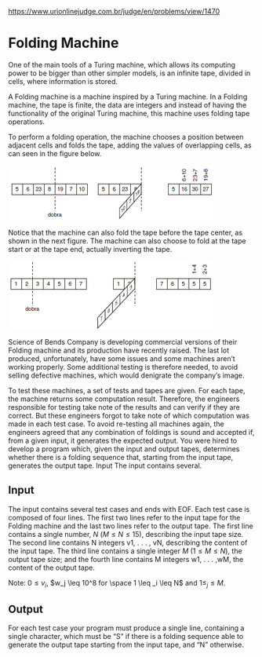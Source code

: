 https://www.urionlinejudge.com.br/judge/en/problems/view/1470

# Folding Machine

One of the main tools of a Turing machine, which allows its computing power to
be bigger than other simpler models, is an infinite tape, divided in cells,
where information is stored.

A Folding machine is a machine inspired by a Turing machine. In a Folding
machine, the tape is finite, the data are integers and instead of having the
functionality of the original Turing machine, this machine uses folding tape
operations.

To perform a folding operation, the machine chooses a position between
adjacent cells and folds the tape, adding the values of overlapping cells, as
can seen in the figure below.

![](imgs/UOJ_1470_a.png)

Notice that the machine can also fold the tape before the tape center, as
shown in the next figure. The machine can also choose to fold at the tape
start or at the tape end, actually inverting the tape.

![](imgs/UOJ_1470_b.png)

Science of Bends Company is developing commercial versions of their Folding
machine and its production have recently raised. The last lot produced,
unfortunately, have some issues and some machines aren’t working properly.
Some additional testing is therefore needed, to avoid selling defective
machines, which would denigrate the company’s image.

To test these machines, a set of tests and tapes are given. For each tape, the
machine returns some computation result. Therefore, the engineers responsible
for testing take note of the results and can verify if they are correct. But
these engineers forgot to take note of which computation was made in each test
case. To avoid re-testing all machines again, the engineers agreed that any
combination of foldings is sound and accepted if, from a given input, it
generates the expected output. You were hired to develop a program which,
given the input and output tapes, determines whether there is a folding
sequence that, starting from the input tape, generates the output tape. Input
The input contains several.

## Input

The input contains several test cases and ends with EOF. Each test case is
composed of four lines. The first two lines refer to the input tape for the
Folding machine and the last two lines refer to the output tape. The first
line contains a single number, $N$ ($M \leq N \leq 15$), describing the input
tape size. The second line contains N integers v1, . . . , vN, describing the
content of the input tape. The third line contains a single integer $M$
($1 \leq M \leq N$), the output tape size; and the fourth line contains M
integers w1, . . . ,wM, the content of the output tape.

Note: $0 \leq v_i$, $w_j \leq 10^8 for \space 1 \leq _i \leq N$ and
$1 \leq _j \leq M$.

## Output

For each test case your program must produce a single line, containing a
single character, which must be “S” if there is a folding sequence able to
generate the output tape starting from the input tape, and “N” otherwise.
